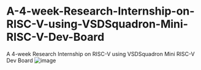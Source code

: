 # A-4-week-Research-Internship-on-RISC-V-using-VSDSquadron-Mini-RISC-V-Dev-Board
A 4-week Research Internship on RISC-V using VSDSquadron Mini RISC-V Dev Board
![image](https://github.com/chethan-bot/A-4-week-Research-Internship-on-RISC-V-using-VSDSquadron-Mini-RISC-V-Dev-Board/assets/159757708/9c75944b-74f8-4b7c-89f2-4c640b2dfaf3)
